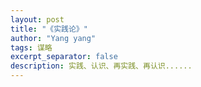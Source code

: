 ```yaml
---
layout: post
title: "《实践论》"
author: "Yang yang"
tags: 谋略
excerpt_separator: false
description: 实践、认识、再实践、再认识......
---
```

